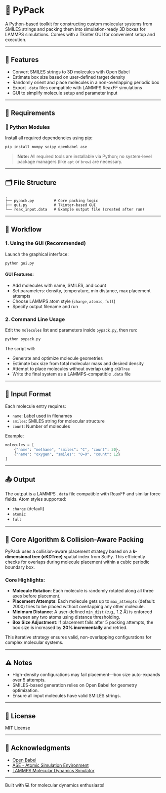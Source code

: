 # 🧬 PyPack

A Python-based toolkit for constructing custom molecular systems from SMILES strings and packing them into simulation-ready 3D boxes for LAMMPS simulations. Comes with a Tkinter GUI for convenient setup and execution.

---

## 🚀 Features

* Convert SMILES strings to 3D molecules with Open Babel
* Estimate box size based on user-defined target density
* Randomly orient and place molecules in a non-overlapping periodic box
* Export `.data` files compatible with LAMMPS ReaxFF simulations
* GUI to simplify molecule setup and parameter input

---

## 🧰 Requirements

### 🐍 Python Modules

Install all required dependencies using pip:

```bash
pip install numpy scipy openbabel ase
```

> **Note:** All required tools are installable via Python; no system-level package managers (like `apt` or `brew`) are necessary.

---

## 🗂️ File Structure

```
.
├── pypack.py         # Core packing logic
├── gui.py            # Tkinter-based GUI
└── reax_input.data   # Example output file (created after run)
```

---

## 🧪 Workflow

### 1. Using the GUI (Recommended)

Launch the graphical interface:

```bash
python gui.py
```

#### GUI Features:

* Add molecules with name, SMILES, and count
* Set parameters: density, temperature, min distance, max placement attempts
* Choose LAMMPS atom style (`charge`, `atomic`, `full`)
* Specify output filename and run

### 2. Command Line Usage

Edit the `molecules` list and parameters inside `pypack.py`, then run:

```bash
python pypack.py
```

The script will:

* Generate and optimize molecule geometries
* Estimate box size from total molecular mass and desired density
* Attempt to place molecules without overlap using `cKDTree`
* Write the final system as a LAMMPS-compatible `.data` file

---

## 📅 Input Format

Each molecule entry requires:

* `name`: Label used in filenames
* `smiles`: SMILES string for molecular structure
* `count`: Number of molecules

Example:

```python
molecules = [
    {"name": "methane", "smiles": "C", "count": 30},
    {"name": "oxygen", "smiles": "O=O", "count": 12}
]
```

---

## 📤 Output

The output is a LAMMPS `.data` file compatible with ReaxFF and similar force fields. Atom styles supported:

* `charge` (default)
* `atomic`
* `full`

---

## 🧠 Core Algorithm & Collision-Aware Packing

PyPack uses a collision-aware placement strategy based on a **k-dimensional tree (cKDTree)** spatial index from SciPy. This efficiently checks for overlaps during molecule placement within a cubic periodic boundary box.

### Core Highlights:

* **Molecule Rotation**: Each molecule is randomly rotated along all three axes before placement.
* **Placement Attempts**: Each molecule gets up to `max_attempts` (default: 2000) tries to be placed without overlapping any other molecule.
* **Minimum Distance**: A user-defined `min_dist` (e.g., 1.2 Å) is enforced between any two atoms using distance thresholding.
* **Box Size Adjustment**: If placement fails after 5 packing attempts, the box size is increased by **20% incrementally** and retried.

This iterative strategy ensures valid, non-overlapping configurations for complex molecular systems.

---

## ⚠️ Notes

* High-density configurations may fail placement—box size auto-expands over 5 attempts.
* SMILES-based generation relies on Open Babel for geometry optimization.
* Ensure all input molecules have valid SMILES strings.

---

## 📜 License

MIT License

---

## 🙌 Acknowledgments

* [Open Babel](https://openbabel.org/)
* [ASE - Atomic Simulation Environment](https://wiki.fysik.dtu.dk/ase/)
* [LAMMPS Molecular Dynamics Simulator](https://lammps.org)

---

Built with 💻 for molecular dynamics enthusiasts!
